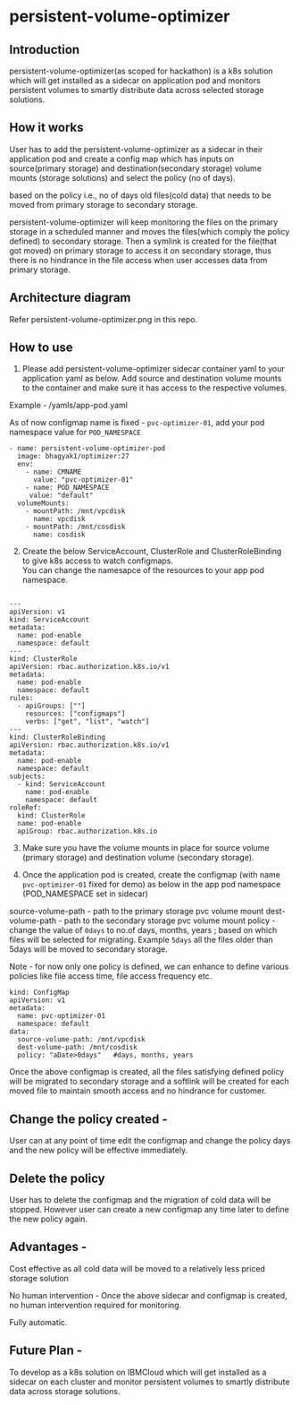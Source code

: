 # persistent-volume-optimizer

## Introduction

persistent-volume-optimizer(as scoped for hackathon) is a k8s solution which will get installed as a sidecar on application pod and monitors persistent volumes to smartly distribute data across selected storage solutions.

## How it works

User has to add the persistent-volume-optimizer as a sidecar in their application pod and create a config map which has inputs on source(primary storage) and destination(secondary storage) volume mounts (storage solutions) and select the policy (no of days).

based on the policy i.e., no of days old files(cold data) that needs to be moved from primary storage to secondary storage.

persistent-volume-optimizer will keep monitoring the files on the primary storage in a scheduled manner and moves the files(which comply the policy defined) to secondary storage. Then a symlink is created for the file(that got moved) on primary storage to access it on secondary storage, thus there is no hindrance in the file access when user accesses data from primary storage.



## Architecture diagram

Refer persistent-volume-optimizer.png in this repo.


## How to use

1. Please add persistent-volume-optimizer sidecar container yaml to your application yaml as below. Add source and destination volume mounts to the container and make sure it has access to the respective volumes.

Example - /yamls/app-pod.yaml

As of now configmap name is fixed - `pvc-optimizer-01`, add your pod namespace value for `POD_NAMESPACE`

```
- name: persistent-volume-optimizer-pod
  image: bhagyak1/optimizer:27
  env:
    - name: CMNAME
      value: "pvc-optimizer-01"
    - name: POD_NAMESPACE
     value: "default"
  volumeMounts:
    - mountPath: /mnt/vpcdisk
      name: vpcdisk
    - mountPath: /mnt/cosdisk
      name: cosdisk
```

2. Create the below ServiceAccount, ClusterRole and ClusterRoleBinding to give k8s access to watch configmaps.   
You can change the namesapce of the resources to your app pod namespace.

```

---
apiVersion: v1
kind: ServiceAccount
metadata:
  name: pod-enable
  namespace: default
---
kind: ClusterRole
apiVersion: rbac.authorization.k8s.io/v1
metadata:
  name: pod-enable
  namespace: default
rules:
  - apiGroups: [""]
    resources: ["configmaps"]
    verbs: ["get", "list", "watch"]
---
kind: ClusterRoleBinding
apiVersion: rbac.authorization.k8s.io/v1
metadata:
  name: pod-enable
  namespace: default
subjects:
  - kind: ServiceAccount
    name: pod-enable
    namespace: default
roleRef:
  kind: ClusterRole
  name: pod-enable
  apiGroup: rbac.authorization.k8s.io

```

3. Make sure you have the volume mounts in place for source volume (primary storage) and destination volume (secondary storage).

4. Once the application pod is created, create the configmap (with name `pvc-optimizer-01` fixed for demo) as below in the app pod namespace (POD_NAMESPACE set in sidecar)

source-volume-path - path to the primary storage pvc volume mount
dest-volume-path - path to the secondary storage pvc volume mount
policy - change the value of `0days` to no.of days, months, years ; based on which files will be selected for migrating. 
Example `5days` all the files older than 5days will be moved to secondary storage. 

Note - for now only one policy is defined, we can enhance to define various policies like file access time, file access frequency etc.

```
kind: ConfigMap
apiVersion: v1
metadata:
  name: pvc-optimizer-01
  namespace: default
data:
  source-volume-path: /mnt/vpcdisk
  dest-volume-path: /mnt/cosdisk
  policy: "aDate>0days"   #days, months, years

```

Once the above configmap is created, all the files satisfying defined policy will be migrated to secondary storage and a softlink will be created for each moved file to maintain smooth access and no hindrance for customer.


## Change the policy created - 
User can at any point of time edit the configmap and change the policy days and the new policy will be effective immediately.

## Delete the policy
User has to delete the configmap and the migration of cold data will be stopped.
However user can create a new configmap any time later to define the new policy again.


## Advantages -
   
   Cost effective as all cold data will be moved to a relatively less priced storage solution
   
   No human intervention - Once the above sidecar and configmap is created, no human intervention required for monitoring.
   
   Fully automatic.

## Future Plan -

To develop as a k8s solution on IBMCloud which will get installed as a sidecar on each cluster and monitor persistent volumes to smartly distribute data across storage solutions.
